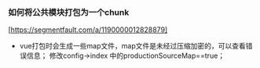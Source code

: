 
 ### 如何将公共模块打包为一个chunk
[https://segmentfault.com/a/1190000012828879]

- vue打包时会生成一些map文件，map文件是未经过压缩加密的，可以查看错误信息； 修改config->index 中的productionSourceMap==true；

